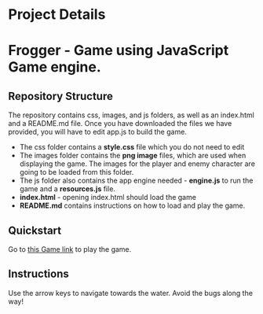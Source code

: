 # Project Details
Frogger - Game using JavaScript Game engine.
===============================

## Repository Structure

The repository contains css, images, and js folders, as well as an index.html and a README.md file. Once you have downloaded the files we have provided, you will have to edit app.js to build the game.

* The css folder contains a **style.css** file which you do not need to edit
* The images folder contains the **png image** files, which are used when displaying the game. The images for the player and enemy character are going to be loaded from this folder.
* The js folder also contains the app engine needed - **engine.js** to run the game and a **resources.js** file.
* **index.html** - opening index.html should load the game
* **README.md** contains instructions on how to load and play the game.

## Quickstart

Go to [this Game link](http://manubhargav.github.io/frogger) to play the game.

## Instructions

Use the arrow keys to navigate towards the water. Avoid the bugs along the way!
